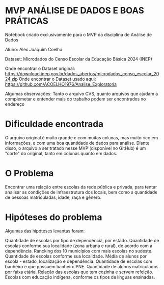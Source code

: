 # MVP ANÁLISE DE DADOS E BOAS PRÁTICAS
Notebook criado exclusivamente para o MVP da disciplina de Análise de Dados

Aluno: Alex Joaquim Coelho

Dataset: Microdados do Censo Escolar da Educação Básica 2024 (INEP)

Onde encontrar o Dataset original: https://download.inep.gov.br/dados_abertos/microdados_censo_escolar_2024.zip Onde encontrar o Dataset usado aqui: https://github.com/ACOELHO1976/Analise_Exploratoria

Algumas observações: Tanto o arquivo CVS, quanto arquivos que ajudam a complemetar e entender mais do trabalho podem ser encontrados no endereço

# Dificuldade encontrada
O arquivo original é muito grande e com muitas colunas, mas muito rico em informações, e com uma boa quantidade de dados para análise. Diante disso, o arquivo a ser tratado nesse MVP (disponível no GitHub) é um "corte" do original, tanto em colunas quanto em dados.

# O Problema

Encontrar uma relação entre escolas da rede pública e privada, para tentar analisar as condições de infraestrutura dos locais, bem como a quantidade de pessoas matrículadas, idade, raça e gênero.

# Hipóteses do problema

Algumas das hipóteses levantas foram:

Quantidade de escolas por tipo de dependência, por estado.
Quantidade de escolas conforme sua localidade (zona urbana e rural), de acordo com a dependência.
Rancking dos 10 municípios com mais escolas no sudeste.
Quantidade de escolas conforme sua localidade.
Média de alunos por escola - estado, localização e dependência.
Quantidade de escolas com banheiro e que possuem banheiro PNE.
Quantidade de alunos matrículados por faixa etária.
Relação das escolas que tem cozinha e servem refeição.
Escolas com educação indígena, conforme os tipos de línguas ensinadas.
